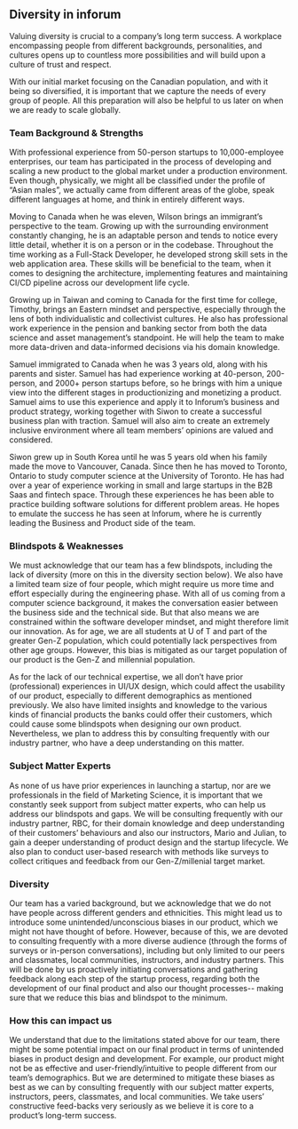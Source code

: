 Diversity in inforum
---

Valuing diversity is crucial to a company’s long term success. A workplace encompassing people from different backgrounds, personalities, and cultures opens up to countless more possibilities and will build upon a culture of trust and respect.

With our initial market focusing on the Canadian population, and with it being so diversified, it is important that we capture the needs of every group of people. All this preparation will also be helpful to us later on when we are ready to scale globally.

### Team Background & Strengths 

With professional experience from 50-person startups to 10,000-employee enterprises, our team has participated in the process of developing and scaling a new product to the global market under a production environment. Even though, physically, we might all be classified under the profile of “Asian males”, we actually came from different areas of the globe, speak different languages at home, and think in entirely different ways. 

Moving to Canada when he was eleven, Wilson brings an immigrant’s perspective to the team. Growing up with the surrounding environment constantly changing, he is an adaptable person and tends to notice every little detail, whether it is on a person or in the codebase. Throughout the time working as a Full-Stack Developer, he developed strong skill sets in the web application area. These skills will be beneficial to the team, when it comes to designing the architecture, implementing features and maintaining CI/CD pipeline across our development life cycle.

Growing up in Taiwan and coming to Canada for the first time for college, Timothy, brings an Eastern mindset and perspective, especially through the lens of both individualistic and collectivist cultures. He also has professional work experience in the pension and banking sector from both the data science and asset management’s standpoint. He will help the team to make more data-driven and data-informed decisions via his domain knowledge.

Samuel immigrated to Canada when he was 3 years old, along with his parents and sister. Samuel has had experience working at 40-person, 200-person, and 2000+ person startups before, so he brings with him a unique view into the different stages in productionizing and monetizing a product. Samuel aims to use this experience and apply it to Inforum’s business and product strategy, working together with Siwon to create a successful business plan with traction. Samuel will also aim to create an extremely inclusive environment where all team members’ opinions are valued and considered. 

Siwon grew up in South Korea until he was 5 years old when his family made the move to Vancouver, Canada. Since then he has moved to Toronto, Ontario to study computer science at the University of Toronto. He has had over a year of experience working in small and large startups in the B2B Saas and fintech space. Through these experiences he has been able to practice building software solutions for different problem areas. He hopes to emulate the success he has seen at Inforum, where he is currently leading the Business and Product side of the team. 

### Blindspots & Weaknesses

We must acknowledge that our team has a few blindspots, including the lack of diversity (more on this in the diversity section below). We also have a limited team size of four  people, which might require us more time and effort especially during the engineering phase. With all of us coming from a computer science background, it makes the conversation easier between the business side and the technical side. But that also means we are constrained within the software developer mindset, and might therefore limit our innovation. As for age, we are all students at U of T and part of the greater Gen-Z population, which could potentially lack perspectives from other age groups. However, this  bias is mitigated as our target population of our product is the Gen-Z and millennial population. 

As for the lack of our technical expertise, we all don’t have prior (professional) experiences in UI/UX design, which could affect the usability of our product, especially to different demographics as mentioned previously. We also have limited insights and knowledge to the various kinds of financial products the banks could offer their customers, which could cause some blindspots when designing our own product. Nevertheless, we plan to address this by consulting frequently with our industry partner, who have a deep understanding on this matter.

### Subject Matter Experts

As none of us have prior experiences in launching a startup, nor are we professionals in the field of Marketing Science, it is important that we constantly seek support from subject matter experts, who can help us address our blindspots and gaps. We will be consulting frequently with our industry partner, RBC, for their domain knowledge and deep understanding of their customers’ behaviours and also our instructors, Mario and Julian, to gain a deeper understanding of product design and the startup lifecycle. We also plan to conduct user-based research with methods like surveys to collect critiques and feedback from our Gen-Z/millenial target market.

### Diversity

Our team has a varied background, but we acknowledge that we do not have people across different genders and ethnicities. This might lead us to introduce some unintended/unconscious biases in our product, which we might not have thought of before. However, because of this, we are devoted to consulting frequently with a more diverse audience (through the forms of surveys or in-person conversations), including but only limited to our peers and classmates, local communities, instructors, and industry partners. This will be done by us proactively initiating conversations and gathering feedback along each step of the startup process, regarding both the development of our final product and also our thought processes-- making sure that we reduce this bias and blindspot to the minimum.

### How this can impact us

We understand that due to the limitations stated above for our team, there might be some potential impact on our final product in terms of unintended biases in product design and development. For example, our product might not be as effective and user-friendly/intuitive to people different from our team’s demographics. But we are determined to mitigate these biases as best as we can by consulting frequently with our subject matter experts, instructors, peers, classmates, and local communities. We take users’ constructive feed-backs very seriously as we believe it is core to a product’s long-term success.

